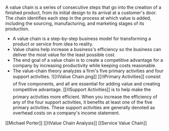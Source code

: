 A value chain is a series of consecutive steps that go into the creation of a finished product, from its initial design to its arrival at a customer's door.
The chain identifies each step in the process at which value is added, including the sourcing, manufacturing, and marketing stages of its production.

- A value chain is a step-by-step business model for transforming a product or service from idea to reality.
- Value chains help increase a business's efficiency so the business can deliver the most value for the least possible cost.
- The end goal of a value chain is to create a competitive advantage for a company by increasing productivity while keeping costs reasonable.
- The value-chain theory analyzes a firm's five primary activities and four support activities.
![[⛓️Value Chain.png]]
[[⛓️Primary Activities]] consist of five components, and all are essential for adding value and creating competitive advantage.
[[⛓️Support Activities]] is to help make the primary activities more efficient. When you increase the efficiency of any of the four support activities, it benefits at least one of the five primary activities. These support activities are generally denoted as overhead costs on a company's income statement.

[[Michael  Porter]]
[[⛓️Value Chain Analysis]]
[[Service Value Chain]]
